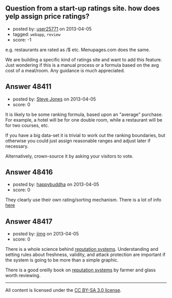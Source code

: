 ## Question from a start-up ratings site. how does yelp assign price ratings?

- posted by: [user25771](https://stackexchange.com/users/-1/25771-user25771) on 2013-04-05
- tagged: `webapp`, `review`
- score: -1

e.g. restaurants are rated as $/$$ etc.  Menupages.com does the same.

We are building a specific kind of ratings site and want to add this feature.  Just wondering if this is a manual process or a formula based on the avg cost of a meal/room.  Any guidance is much appreciated.


## Answer 48411

- posted by: [Steve Jones](https://stackexchange.com/users/-1/12985-steve-jones) on 2013-04-05
- score: 0

It is likely to be some ranking formula, based upon an "average" purchase. For example, a hotel will be for one double room, while a restaurant will be for two courses, etc.

If you have a big data-set it is trivial to work out the ranking boundaries, but otherwise you could just assign reasonable ranges and adjust later if necessary.

Alternatively, crown-source it by asking your visitors to vote.


## Answer 48416

- posted by: [happybuddha](https://stackexchange.com/users/-1/25346-happybuddha) on 2013-04-05
- score: 0

<p>They clearly use their own rating/sorting mechanism. There is a lot of info <a href="http://www.yelp.com/faq" rel="nofollow">here</a></p>



## Answer 48417

- posted by: [jimg](https://stackexchange.com/users/-1/2380-jimg) on 2013-04-05
- score: 0

<p>There is a whole science behind <a href="http://en.wikipedia.org/wiki/Reputation_system" rel="nofollow">reputation systems</a>. Understanding and setting rules about freshness, validity, and attack protection are important if the system is going to be more than a simple graphic. </p>

<p>There is a good oreilly book on <a href="http://shop.oreilly.com/product/9780596159801.do" rel="nofollow">reputation systems</a> by farmer and glass worth reviewing. </p>




---

All content is licensed under the [CC BY-SA 3.0 license](https://creativecommons.org/licenses/by-sa/3.0/).
